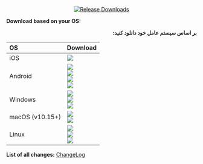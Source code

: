 <div align=center>
    
[![Release Downloads](https://img.shields.io/github/downloads/hiddify/hiddify-next/RELEASE_TAG/total?style=flat-square&logo=github)](https://img.shields.io/github/downloads/hiddify/hiddify-next/RELEASE_TAG/)

</div>

**Download based on your OS:**

<div dir="rtl">

**بر اساس سیستم عامل خود دانلود کنید:**

</div>



<div align=left>
<table>
    <thead align=left>
        <tr>
            <th>OS</th>
            <th>Download</th>
        </tr>
    </thead>
    <tbody align=left>
        <tr>
        <td>iOS</td><td>
            <a href="https://github.com/hiddify/hiddify-next/releases/download/RELEASE_TAG/Hiddify-iOS.ipa"><img src="https://img.shields.io/badge/IPA-Universal-c0c0c0.svg?logo=ios"></a>
        </td>
        </tr>
        <tr>
        <td>Android</td><td>
            <a href="https://github.com/hiddify/hiddify-next/releases/download/RELEASE_TAG/Hiddify-Android-universal.apk"><img src="https://img.shields.io/badge/APK-Universal-044d29.svg?logo=android"></a><br>
            <a href="https://github.com/hiddify/hiddify-next/releases/download/RELEASE_TAG/Hiddify-Android-arm64.apk"><img src="https://img.shields.io/badge/APK-ARMv8-168039.svg?logo=android"></a><br>
            <a href="https://github.com/hiddify/hiddify-next/releases/download/RELEASE_TAG/Hiddify-Android-arm7.apk"><img src="https://img.shields.io/badge/APK-ARMv7-45bf55.svg?logo=android"></a><br>
            <a href="https://github.com/hiddify/hiddify-next/releases/download/RELEASE_TAG/Hiddify-Android-x86_64.apk"><img src="https://img.shields.io/badge/APK-x64-96ed89.svg?logo=android"></a>
        </td>
        </tr>
        <tr>
            <td>Windows</td><td>
                <a href="https://github.com/hiddify/hiddify-next/releases/download/RELEASE_TAG/Hiddify-Windows-Setup-x64.Msix"><img src="https://img.shields.io/badge/OfficialSetup-x64-0078d7.svg?logo=windows"></a><br>
                <a href="https://github.com/hiddify/hiddify-next/releases/download/RELEASE_TAG/Hiddify-Windows-Setup-x64.exe"><img src="https://img.shields.io/badge/Setup-x64-2d7d9a.svg?logo=windows"></a><br>
                <a href="https://github.com/hiddify/hiddify-next/releases/download/RELEASE_TAG/Hiddify-Windows-Portable-x64.zip"><img src="https://img.shields.io/badge/Portable-x64-67b7d1.svg?logo=windows"></a>
        </td>
        </tr>
        <tr>
            <td>macOS (v10.15+)</td>
            <td><a href="https://github.com/hiddify/hiddify-next/releases/download/RELEASE_TAG/Hiddify-MacOS.dmg"><img src="https://img.shields.io/badge/DMG-Universal-ea005e.svg?logo=apple"></a><br>
            <a href="https://github.com/hiddify/hiddify-next/releases/download/RELEASE_TAG/Hiddify-MacOS-Installer.pkg"><img src="https://img.shields.io/badge/PKG-Universal-bc544b.svg?logo=apple" /></a></a></td>
        </tr>
        <tr>
            <td>Linux</td>
            <td><a href="https://github.com/hiddify/hiddify-next/releases/download/RELEASE_TAG/Hiddify-Linux-x64.AppImage"><img src="https://img.shields.io/badge/AppImage-x64-f84e29.svg?logo=linux"> </a><br>
            <a href="https://github.com/hiddify/hiddify-next/releases/download/RELEASE_TAG/Hiddify-Debian-x64.deb"><img src="https://img.shields.io/badge/DebPackage-x64-FF9966.svg?logo=debian"> </a><br>
            <a href="https://github.com/hiddify/hiddify-next/releases/download/RELEASE_TAG/Hiddify-rpm-x64.rpm"><img src="https://img.shields.io/badge/RpmPackage-x64-F1B42F.svg?logo=redhat"> </a></td>
        </tr>
    </tbody>
</table>


</div>

<div dir="ltr">
  
**List of all changes:** [ChangeLog](https://github.com/hiddify/hiddify-next/blob/main/CHANGELOG.md)

</div>

